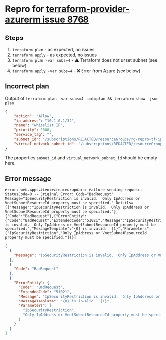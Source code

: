 # Repro for [terraform-provider-azurerm issue 8768](https://github.com/terraform-providers/terraform-provider-azurerm/issues/8768)

## Steps

1. `terraform plan` - as expected, no issues
1. `terraform apply` - as expected, no issues
1. `terraform plan -var subs=4` - ⚠️ Terraform does not unset subnet (see below)
1. `terraform apply -var subs=4` - ❌ Error from Azure (see below)

## Incorrect plan

Output of `terraform plan -var subs=4 -out=plan && terraform show -json plan`

```json
{
    "action": "Allow",
    "ip_address": "10.1.0.1/32",
    "name": "whitelist IP",
    "priority": 2000,
    "service_tag": "",
    "subnet_id": "/subscriptions/REDACTED/resourceGroups/rg-repro-tf-ip-restr/providers/Microsoft.Network/virtualNetworks/vnet-repro-tf-ip-restr/subnets/sn-4-repro-tf-ip-restr",
    "virtual_network_subnet_id": "/subscriptions/REDACTED/resourceGroups/rg-repro-tf-ip-restr/providers/Microsoft.Network/virtualNetworks/vnet-repro-tf-ip-restr/subnets/sn-4-repro-tf-ip-restr"
}
```

The properties `subnet_id` and `virtual_network_subnet_id` should be empty here.

## Error message

```
Error: web.AppsClient#CreateOrUpdate: Failure sending request: StatusCode=0 -- Original Error: Code="BadRequest" Message="IpSecurityRestriction is invalid.  Only IpAddress or VnetSubnetResourceId property must be specified." Details=[{"Message":"IpSecurityRestriction is invalid.  Only IpAddress or VnetSubnetResourceId property must be specified."},{"Code":"BadRequest"},{"ErrorEntity":{"Code":"BadRequest","ExtendedCode":"51021","Message":"IpSecurityRestriction is invalid.  Only IpAddress or VnetSubnetResourceId property must be specified.","MessageTemplate":"{0} is invalid.  {1}","Parameters":["IpSecurityRestriction","Only IpAddress or VnetSubnetResourceId property must be specified."]}}]
```

````json
[
  {
    "Message": "IpSecurityRestriction is invalid.  Only IpAddress or VnetSubnetResourceId property must be specified."
  },
  {
    "Code": "BadRequest"
  },
  {
    "ErrorEntity": {
      "Code": "BadRequest",
      "ExtendedCode": "51021",
      "Message": "IpSecurityRestriction is invalid.  Only IpAddress or VnetSubnetResourceId property must be specified.",
      "MessageTemplate": "{0} is invalid.  {1}",
      "Parameters": [
        "IpSecurityRestriction",
        "Only IpAddress or VnetSubnetResourceId property must be specified."
      ]
    }
  }
]
````
